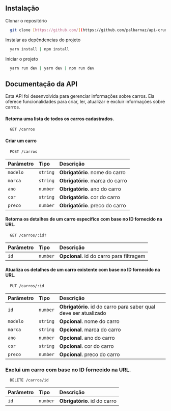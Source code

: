 ## Instalação

Clonar o repositório

```bash
  git clone [https://github.com/](https://github.com/palbarnaz/api-crud-carros)
```

Instalar as depêndencias do projeto

```bash
  yarn install | npm install
```

Iniciar o projeto

```bash
  yarn run dev | yarn dev | npm run dev
```

## Documentação da API

Esta API foi desenvolvida para gerenciar informações sobre carros. Ela oferece funcionalidades para criar, ler, atualizar e excluir informações sobre carros. 


#### Retorna uma lista de todos os carros cadastrados.

```http
  GET /carros
```



#### Criar um carro

```http
  POST /carros
```

| Parâmetro   | Tipo       | Descrição                                   |
| :---------- | :--------- | :------------------------------------------ |
| `modelo`      | `string` | **Obrigatório**. nome do carro |
| `marca`      | `string` | **Obrigatório**. marca do carro |
| `ano`      | `number` | **Obrigatório**. ano do carro |
| `cor `      | `string` | **Obrigatório**. cor do carro |
| `preco`      | `number` | **Obrigatório**. preco do carro |




#### Retorna os detalhes de um carro específico com base no ID fornecido na URL.

```http
  GET /carros/:id?
```

| Parâmetro   | Tipo       | Descrição                           |
| :---------- | :--------- | :---------------------------------- |
| `id` | `number` | **Opcional**. id do carro para filtragem





#### Atualiza os detalhes de um carro existente com base no ID fornecido na URL.

```http
  PUT /carros/:id
```

| Parâmetro   | Tipo       | Descrição                                   |
| :---------- | :--------- | :------------------------------------------ |
| `id`      | `number` | **Obrigatório**. id do carro para saber qual deve ser atualizado |
| `modelo`      | `string` | **Opcional**. nome do carro |
| `marca`      | `string` | **Opcional**. marca do carro |
| `ano`      | `number` | **Opcional**. ano do carro |
| `cor `      | `string` | **Opcional**. cor do carro |
| `preco`      | `number` | **Opcional**. preco do carro |




### Exclui um carro com base no ID fornecido na URL.
```http
  DELETE /carros/id
```

| Parâmetro   | Tipo       | Descrição                                   |
| :---------- | :--------- | :------------------------------------------ |
| `id`      | `number` | **Obrigatório**. id do carro |




